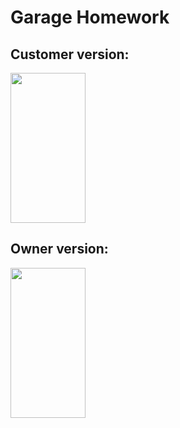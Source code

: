 # Garage Homework

## Customer version:

<img src="https://i.imgur.com/UQxFacP.png" height="240" width="120">

## Owner version:

<img src="https://i.imgur.com/j8mTdg1.png" height="240" width="120">
